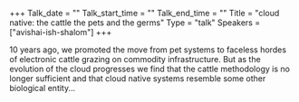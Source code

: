 +++
Talk_date = ""
Talk_start_time = ""
Talk_end_time = ""
Title = "cloud native: the cattle the pets and the germs"
Type = "talk"
Speakers = ["avishai-ish-shalom"]
+++

10 years ago, we promoted the move from pet systems to faceless hordes of electronic cattle grazing on commodity infrastructure. But as the evolution of the cloud progresses we find that the cattle methodology is no longer sufficient and that cloud native systems resemble some other biological entity...